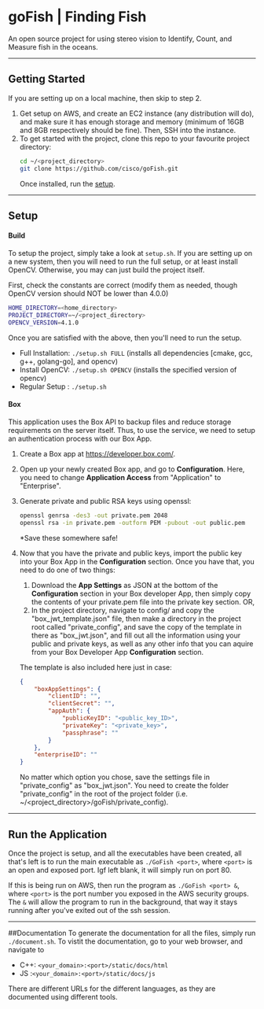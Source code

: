 # goFish | Finding Fish
An open source project for using stereo vision to Identify, Count, and Measure fish in the oceans.

---

## Getting Started
If you are setting up on a local machine, then skip to step 2.
1. Get setup on AWS, and create an EC2 instance (any distribution will do), and make sure it has enough storage and memory (minimum of 16GB and 8GB respectively should be fine). Then, SSH into the instance.
2. To get started with the project, clone this repo to your favourite project directory:
    ```bash
    cd ~/<project_directory>
    git clone https://github.com/cisco/goFish.git
    ```
    Once installed, run the [setup](#setup).

---

## Setup
#### Build
To setup the project, simply take a look at ```setup.sh```. If you are setting up on a new system, then you will need to run the full setup, or at least install OpenCV. Otherwise, you may can just build the project itself.

First, check the constants are correct (modify them as needed, though OpenCV version should NOT be lower than 4.0.0)
```bash
HOME_DIRECTORY=<home_directory>
PROJECT_DIRECTORY=~/<project_directory>
OPENCV_VERSION=4.1.0
```
Once you are satisfied with the above, then you'll need to run the setup.
- Full Installation: ```./setup.sh FULL``` (installs all dependencies [cmake, gcc, g++, golang-go], and opencv)
- Install OpenCV: ```./setup.sh OPENCV``` (installs the specified version of opencv)
- Regular Setup : ```./setup.sh```

#### Box
This application uses the Box API to backup files and reduce storage requirements on the server itself. Thus, to use the service, we need to setup an authentication process with our Box App.
1. Create a Box app at https://developer.box.com/.
2. Open up your newly created Box app, and go to **Configuration**. Here, you need to change **Application Access** from "Application" to "Enterprise".
3. Generate private and public RSA keys using openssl:
    ```bash
    openssl genrsa -des3 -out private.pem 2048
    openssl rsa -in private.pem -outform PEM -pubout -out public.pem
    ```
    *Save these somewhere safe! 
4. Now that you have the private and public keys, import the public key into your Box App in the **Configuration** section. Once you have that, you need to do one of two things:
    1. Download the **App Settings** as JSON at the bottom of the **Configuration** section in your Box developer App, then simply copy the contents of your private.pem file into the private key section. OR,
    2. In the project directory, navigate to config/ and copy the "box_jwt_template.json" file, then make a directory in the project root called "private_config", and save the copy of the template in there as "box_jwt.json", and fill out all the information using your public and private keys, as well as any other info that you can aquire from your Box Developer App **Configuration** section.

    The template is also included here just in case:
    ```json
    {
        "boxAppSettings": {
            "clientID": "",
            "clientSecret": "",
            "appAuth": {
                "publicKeyID": "<public_key_ID>",
                "privateKey": "<private_key>",
                "passphrase": ""
            }
        },
        "enterpriseID": ""
    }
    ```
    No matter which option you chose, save the settings file in "private_config" as "box_jwt.json". You need to create the folder "private_config" in the root of the project folder (i.e. ~/<project_directory>/goFish/private_config).


---

## Run the Application
Once the project is setup, and all the executables have been created, all that's left is to run the main executable as ```./GoFish <port>```, where ```<port>``` is an open and exposed port. Igf left blank, it will simply run on port 80.

If this is being run on AWS, then run the program as ```./GoFish <port> &```, where ```<port>``` is the port number you exposed in the AWS security groups. The ```&``` will allow the program to run in the background, that way it stays running after you've exited out of the ssh session.

---

##Documentation
To generate the documentation for all the files, simply run ```./document.sh```. To vistit the documentation, go to your web browser, and navigate to 
- C++: ```<your_domain>:<port>/static/docs/html```
- JS :```<your_domain>:<port>/static/docs/js```

There are different URLs for the different languages, as they are documented using different tools.
